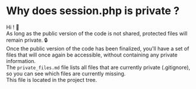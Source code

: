 # Why does session.php is private ?
Hi ! 👋<br>
As long as the public version of the code is not shared, protected files will remain private. 🔒<br>Once the public version of the code has been finalized, you'll have a set of files that will once again be accessible, without containing any private information.
<br>The `private_files.md` file lists all files that are currently private (.gitignore), so you can see which files are currently missing.<br>This file is located in the project tree.
